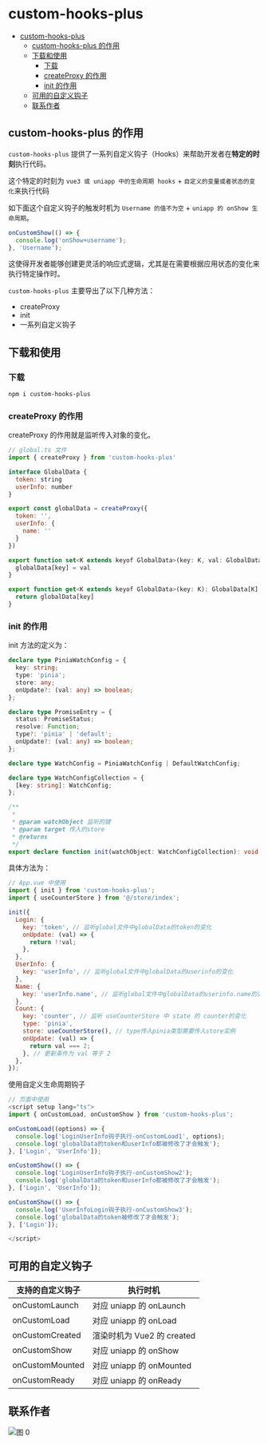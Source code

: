 # custom-hooks-plus

- [custom-hooks-plus](#custom-hooks-plus)
  - [custom-hooks-plus 的作用](#custom-hooks-plus-的作用)
  - [下载和使用](#下载和使用)
    - [下载](#下载)
    - [createProxy 的作用](#createproxy-的作用)
    - [init 的作用](#init-的作用)
  - [可用的自定义钩子](#可用的自定义钩子)
  - [联系作者](#联系作者)

## custom-hooks-plus 的作用

`custom-hooks-plus` 提供了一系列自定义钩子（Hooks）来帮助开发者在**特定的时刻**执行代码。

这个特定的时刻为 `vue3 或 uniapp 中的生命周期 hooks` + `自定义的变量或者状态的变化`来执行代码

如下面这个自定义钩子的触发时机为 `Username 的值不为空` + `uniapp 的 onShow 生命周期`。

```ts
onCustomShow(() => {
  console.log('onShow+username');
}, 'Username');
```

这使得开发者能够创建更灵活的响应式逻辑，尤其是在需要根据应用状态的变化来执行特定操作时。

`custom-hooks-plus` 主要导出了以下几种方法：

- createProxy
- init
- 一系列自定义钩子

## 下载和使用

### 下载

```bash
npm i custom-hooks-plus
```

### createProxy 的作用

createProxy 的作用就是监听传入对象的变化。

```js
// global.ts 文件
import { createProxy } from 'custom-hooks-plus'

interface GlobalData {
  token: string
  userInfo: number
}

export const globalData = createProxy({
  token: '',
  userInfo: {
    name: ''
  }
})

export function set<K extends keyof GlobalData>(key: K, val: GlobalData[K]) {
  globalData[key] = val
}

export function get<K extends keyof GlobalData>(key: K): GlobalData[K] {
  return globalData[key]
}
```

### init 的作用

init 方法的定义为：

```ts
declare type PiniaWatchConfig = {
  key: string;
  type: 'pinia';
  store: any;
  onUpdate?: (val: any) => boolean;
};

declare type PromiseEntry = {
  status: PromiseStatus;
  resolve: Function;
  type?: 'pinia' | 'default';
  onUpdate?: (val: any) => boolean;
};

declare type WatchConfig = PiniaWatchConfig | DefaultWatchConfig;

declare type WatchConfigCollection = {
  [key: string]: WatchConfig;
};

/**
 *
 * @param watchObject 监听的键
 * @param target 传入的store
 * @returns
 */
export declare function init(watchObject: WatchConfigCollection): void;
```

具体方法为：

```js
// App.vue 中使用
import { init } from 'custom-hooks-plus';
import { useCounterStore } from '@/store/index';

init({
  Login: {
    key: 'token', // 监听global文件中globalData的token的变化
    onUpdate: (val) => {
      return !!val;
    },
  },
  UserInfo: {
    key: 'userInfo', // 监听global文件中globalData的userinfo的变化
  },
  Name: {
    key: 'userInfo.name', // 监听global文件中globalData的userinfo.name的变化
  },
  Count: {
    key: 'counter', // 监听 useCounterStore 中 state 的 counter的变化
    type: 'pinia',
    store: useCounterStore(), // type传入pinia类型需要传入store实例
    onUpdate: (val) => {
      return val === 2;
    }, // 更新条件为 val 等于 2
  },
});
```

使用自定义生命周期钩子

```ts
// 页面中使用
<script setup lang="ts">
import { onCustomLoad, onCustomShow } from 'custom-hooks-plus';

onCustomLoad((options) => {
  console.log('LoginUserInfo钩子执行-onCustomLoad1', options);
  console.log('globalData的token和userInfo都被修改了才会触发');
}, ['Login', 'UserInfo']);

onCustomShow(() => {
  console.log('LoginUserInfo钩子执行-onCustomShow2');
  console.log('globalData的token和userInfo都被修改了才会触发');
}, ['Login', 'UserInfo']);

onCustomShow(() => {
  console.log('UserInfoLogin钩子执行-onCustomShow3');
  console.log('globalData的token被修改了才会触发');
}, ['Login']);

</script>
```

## 可用的自定义钩子

| 支持的自定义钩子 | 执行时机                   |
| ---------------- | -------------------------- |
| onCustomLaunch   | 对应 uniapp 的 onLaunch    |
| onCustomLoad     | 对应 uniapp 的 onLoad      |
| onCustomCreated  | 渲染时机为 Vue2 的 created |
| onCustomShow     | 对应 uniapp 的 onShow      |
| onCustomMounted  | 对应 uniapp 的 onMounted   |
| onCustomReady    | 对应 uniapp 的 onReady     |


## 联系作者

![图 0](images/2024-12-20%2000-35-25%2032efc6bee36652fea47fe4dc284d68eaaa9b9cab09b0d497e28ea2e1adb585e4.png)  
